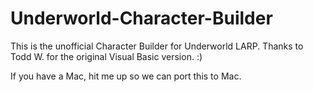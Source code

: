 # Underworld-Character-Builder
This is the unofficial Character Builder for Underworld LARP. Thanks to Todd W. for the original Visual Basic version. :)

If you have a Mac, hit me up so we can port this to Mac.
